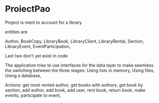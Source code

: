 # ProiectPao

Project is ment to account for a library

entities are

Author,
BookCopy,
LibraryBook,
LibraryClient,
LibraryRental,
Section,
LibraryEvent,
EventParticipation,

Last two don't yet exist in code

The application tries to use interfaces for the data layer to make seemless the switching between the three stages:
    Using lists in memory,
    Using files,
    Using a database,

Actions: 
get most rented author, 
get books with authors, 
get book by section, 
add author, 
add book, 
add user, 
rent book, 
return book, 
make events, 
participate to event,